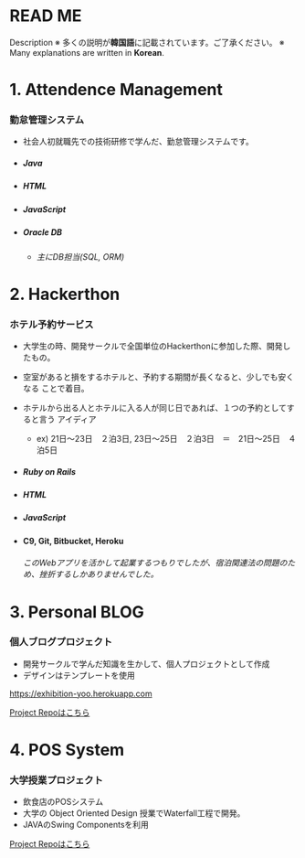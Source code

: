READ ME
==
Description
※ 多くの説明が**韓国語**に記載されています。ご了承ください。
※ Many explanations are written in **Korean**.

# 1. Attendence Management
### 勤怠管理システム

- 社会人初就職先での技術研修で学んだ、勤怠管理システムです。

- ##### Java

- ##### HTML

- ##### JavaScript

- ##### Oracle DB

  - ###### 主にDB担当(SQL, ORM)

  


# 2. Hackerthon
### ホテル予約サービス

- 大学生の時、開発サークルで全国単位のHackerthonに参加した際、開発したもの。

- 空室があると損をするホテルと、予約する期間が長くなると、少しでも安くなる
  ことで着目。

 - ホテルから出る人とホテルに入る人が同じ日であれば、１つの予約としてすると言う
   アイディア

   - ex) 21日〜23日　２泊3日, 23日〜25日　２泊3日　＝　21日〜25日　４泊5日

- ##### Ruby on Rails

- ##### HTML

- ##### JavaScript

- #### C9, Git, Bitbucket, Heroku

    ###### このWebアプリを活かして起業するつもりでしたが、宿泊関連法の問題のため、挫折するしかありませんでした。

# 3. Personal BLOG

### 個人ブログプロジェクト

- 開発サークルで学んだ知識を生かして、個人プロジェクトとして作成
- デザインはテンプレートを使用

<https://exhibition-yoo.herokuapp.com>

[Project Repoはこちら](https://github.com/Yoodahun/Exhibition)



# 4. POS System

### 大学授業プロジェクト

- 飲食店のPOSシステム
- 大学の Object Oriented Design 授業でWaterfall工程で開発。
- JAVAのSwing Componentsを利用

[Project Repoはこちら](https://github.com/Yoodahun/POS_System)

